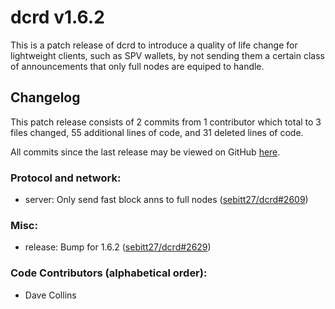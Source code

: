 # dcrd v1.6.2

This is a patch release of dcrd to introduce a quality of life change for
lightweight clients, such as SPV wallets, by not sending them a certain class
of announcements that only full nodes are equiped to handle.

## Changelog

This patch release consists of 2 commits from 1 contributor which total to 3
files changed, 55 additional lines of code, and 31 deleted lines of code.

All commits since the last release may be viewed on GitHub
[here](https://github.com/sebitt27/dcrd/compare/release-v1.6.1...release-v1.6.2).

### Protocol and network:

- server: Only send fast block anns to full nodes ([sebitt27/dcrd#2609](https://github.com/sebitt27/dcrd/pull/2609))

### Misc:

- release: Bump for 1.6.2 ([sebitt27/dcrd#2629](https://github.com/sebitt27/dcrd/pull/2629))

### Code Contributors (alphabetical order):

- Dave Collins
